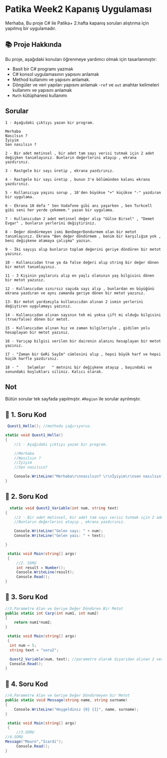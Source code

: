 # Patika Week2 Kapanış Uygulaması
Merhaba,
Bu proje C# ile Patika+ 2.hafta kapanış soruları alıştırma için yapılmış bir uygulamadır.

## 📚 Proje Hakkında
Bu proje, aşağıdaki konuları öğrenmeye yardımcı olmak için tasarlanmıştır:
- Basit bir C# programı yazmak
- C# konsol uygulamasının yapısını anlamak
- Method kullanımı ve yapısını anlamak.
- Döngüler ve veri yapıları yapısını anlamak
-`ref` ve `out` anahtar kelimeleri kullanımı ve yapısını anlamak
- `Math` kütüphanesi kullanımı



## Sorular
```
1 - Aşağıdaki çıktıyı yazan bir program.

Merhaba
Nasılsın ?
İyiyim
Sen nasılsın ?
```
```
2 - Bir adet metinsel , bir adet tam sayı verisi tutmak için 2 adet değişken tanımlayınız. Bunların değerlerini atayıp , ekrana yazdırınız.
```
```
3 - Rastgele bir sayı üretip , ekrana yazdırınız.
```
```
4 - Rastgele bir sayı üretip , bunun 3'e bölümünden kalanı ekrana yazdırınız.
```
```
5 - Kullanıcıya yaşını sorup , 18'den büyükse "+" küçükse "-" yazdıran bir uygulama.
```
```
6 - Ekrana 10 defa " Sen Vodafone gibi anı yaşarken , ben Turkcell gibi seni her yerde çekemem." yazan bir uygulama.
```
```
7 - Kullanıcıdan 2 adet metinsel değer alıp "Gülse Birsel" , "Demet Evgar" , bunların yerlerini değiştiriniz.
```
```
8 - Değer döndürmeyen ismi BenDegerDondurmem olan bir metot tanımlayınız. Ekrana "Ben değer döndürmem , benim bir karşılığım yok , beni değişkene atamaya çalışma" yazsın.
```
```
9 - İki sayıyı alıp bunların toplam değerini geriye döndüren bir metot yazınız.
```
```
10 - Kullanıcıdan true ya da false değeri alıp string bir değer dönen bir metot tanımlayınız.
```
```
11 - 3 Kişinin yaşlarını alıp en yaşlı olanının yaş bilgisini dönen bir metot yazınız.
```
```
12 - Kullanıcıdan sınırsız sayıda sayı alıp , bunlardan en büyüğünü ekrana yazdıran ve aynı zamanda geriye dönen bir metot yazınız.
```
```
13- Bir metot yardımıyla kullanıcıdan alınan 2 ismin yerlerini değiştiren uygulamayı yazınız.
```
```
14 - Kullanıcıdan alınan sayının tek mi yoksa çift mi olduğu bilgisini (true/false) dönen bir metot.
```
```
15 - Kullanıcıdan alınan hız ve zaman bilgileriyle , gidilen yolu hesaplayan bir metot yazınız.
```
```
16 - Yarıçap bilgisi verilen bir dairenin alanını hesaplayan bir metot yazınız.
```
```
17 - "Zaman bir GeRi SayIm" cümlesini alıp , hepsi büyük harf ve hepsi küçük harfle yazdırınız.
```
```
18 - "    Selamlar   " metnini bir değişkene atayıp , başındaki ve sonundaki boşlukları siliniz. Kalıcı olarak.
```
## Not
Bütün sorular tek sayfada yapılmıştır. `#Region` ile sorular ayrılmıştır.

## 🚀 1. Soru Kod
```csharp
 Quest1_Hello(); //methodu çağırıyoruz.

static void Quest1_Hello()
{
    //1 - Aşağıdaki çıktıyı yazan bir program.

    //Merhaba
    //Nasılsın ?
    //İyiyim
    //Sen nasılsın?

    Console.WriteLine("Merhaba\r\nnasılsın? \r\nİyiyim\r\nsen nasılsın?");
}
```

## 🚀 2. Soru Kod
```csharp
  static void Quest2_Variable(int num, string text)
{
    //2 - Bir adet metinsel, bir adet tam sayı verisi tutmak için 2 adet değişken tanımlayınız.
    //Bunların değerlerini atayıp , ekrana yazdırınız.

    Console.WriteLine("Gelen sayı: " + num);
    Console.WriteLine("Gelen yazı: " + text);

}

 static void Main(string[] args)
 {
     //2. SORU
     int result = Number();
     Console.WriteLine(result);
     Console.Read();
}
```

## 🚀 3. Soru Kod
```csharp
//3.Parametre Alan ve Geriye Değer Döndüren Bir Metot
public static int Carp(int num1, int num2)
{
    return num1*num2;
}

 static void Main(string[] args)
 {
  int num = 5;
  string text = "soru2";

  Quest2_Variable(num, text); //parametre olarak dışarıdan alınan 2 veriyi methodun parametresi olarak koyuyoruz
  Console.Read();
}
```

## 🚀 4. Soru Kod
```csharp
//4.Parametre Alan ve Geriye Değer Döndürmeyen bir Metot
public static void Message(string name, string surname)
{
    Console.WriteLine("Hoşgeldiniz {0} {1}", name, surname);
}

 static void Main(string[] args)
 {
     //3.SORU
//4.SORU
Message("Mauro","Icardi");
     Console.Read();
}

